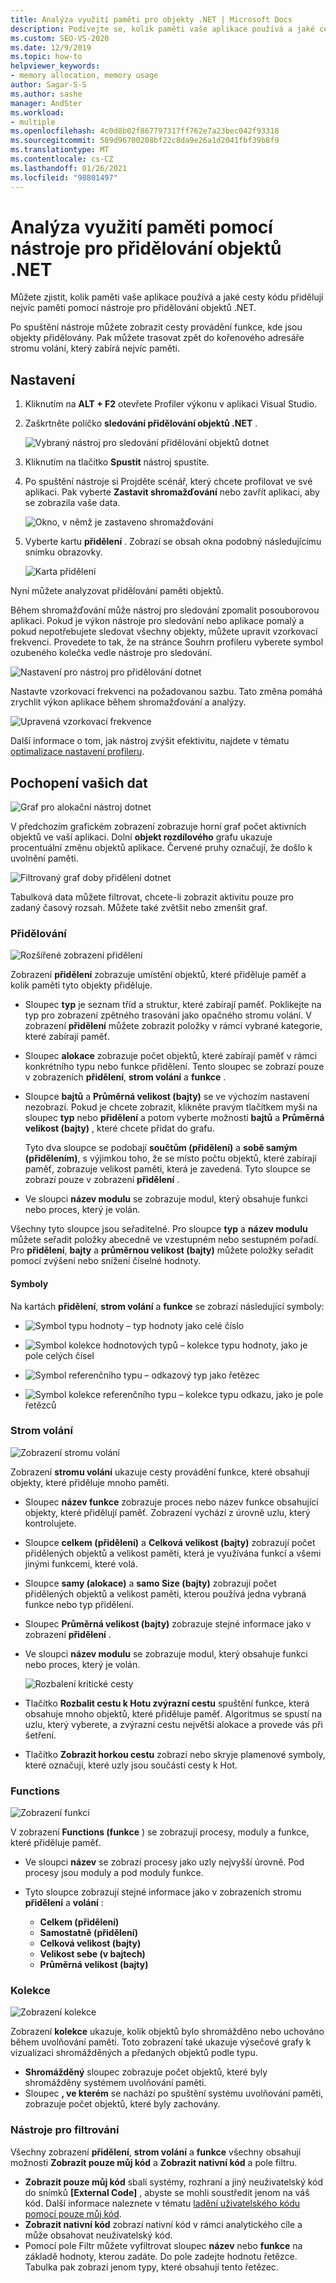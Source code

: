 ```yaml
---
title: Analýza využití paměti pro objekty .NET | Microsoft Docs
description: Podívejte se, kolik paměti vaše aplikace používá a jaké cesty kódu přidělují nejvíc paměti pomocí nástroje pro přidělování objektů .NET.
ms.custom: SEO-VS-2020
ms.date: 12/9/2019
ms.topic: how-to
helpviewer_keywords:
- memory allocation, memory usage
author: Sagar-S-S
ms.author: sashe
manager: AndSter
ms.workload:
- multiple
ms.openlocfilehash: 4c0d8b02f867797317ff762e7a23bec042f93318
ms.sourcegitcommit: 589d96700208bf22c8da9e26a1d2041fbf39b8f9
ms.translationtype: MT
ms.contentlocale: cs-CZ
ms.lasthandoff: 01/26/2021
ms.locfileid: "98801497"
---
```

# <a name="analyze-memory-usage-by-using-the-net-object-allocation-tool"></a>Analýza využití paměti pomocí nástroje pro přidělování objektů .NET

Můžete zjistit, kolik paměti vaše aplikace používá a jaké cesty kódu přidělují nejvíc paměti pomocí nástroje pro přidělování objektů .NET.

Po spuštění nástroje můžete zobrazit cesty provádění funkce, kde jsou objekty přidělovány. Pak můžete trasovat zpět do kořenového adresáře stromu volání, který zabírá nejvíc paměti.

## <a name="setup"></a>Nastavení

1. Kliknutím na **ALT + F2** otevřete Profiler výkonu v aplikaci Visual Studio.

1. Zaškrtněte políčko **sledování přidělování objektů .NET** .

   ![Vybraný nástroj pro sledování přidělování objektů dotnet](../profiling/media/dotnetalloctoolselected.png "Vybraný nástroj pro sledování přidělování objektů dotnet")

1. Kliknutím na tlačítko **Spustit** nástroj spustíte.

1. Po spuštění nástroje si Projděte scénář, který chcete profilovat ve své aplikaci. Pak vyberte **Zastavit shromažďování** nebo zavřít aplikaci, aby se zobrazila vaše data.

   ![Okno, v němž je zastaveno shromažďování](../profiling/media/stopcollectionlighttheme.png "Okno, v němž je zastaveno shromažďování")

1. Vyberte kartu **přidělení** . Zobrazí se obsah okna podobný následujícímu snímku obrazovky.

   ![Karta přidělení](../profiling/media/allocationview.png "Karta přidělení")

Nyní můžete analyzovat přidělování paměti objektů.

Během shromažďování může nástroj pro sledování zpomalit posouborovou aplikaci. Pokud je výkon nástroje pro sledování nebo aplikace pomalý a pokud nepotřebujete sledovat všechny objekty, můžete upravit vzorkovací frekvenci. Provedete to tak, že na stránce Souhrn profileru vyberete symbol ozubeného kolečka vedle nástroje pro sledování.

![Nastavení pro nástroj pro přidělování dotnet](../profiling/media/dotnetallocsettings.png "Nastavení pro nástroj pro přidělování dotnet")

Nastavte vzorkovací frekvenci na požadovanou sazbu. Tato změna pomáhá zrychlit výkon aplikace během shromažďování a analýzy.

![Upravená vzorkovací frekvence](../profiling/media/adjustedsamplingratedotnetalloctool.png "Upravená vzorkovací frekvence")

Další informace o tom, jak nástroj zvýšit efektivitu, najdete v tématu [optimalizace nastavení profileru](../profiling/optimize-profiler-settings.md).

## <a name="understand-your-data"></a>Pochopení vašich dat

![Graf pro alokační nástroj dotnet](../profiling/media/graphdotnetalloc.png "Graf pro alokační nástroj dotnet")

V předchozím grafickém zobrazení zobrazuje horní graf počet aktivních objektů ve vaší aplikaci. Dolní **objekt rozdílového** grafu ukazuje procentuální změnu objektů aplikace. Červené pruhy označují, že došlo k uvolnění paměti.

![Filtrovaný graf doby přidělení dotnet](../profiling/media/graphdotnetalloctimefiltered.png "Filtrovaný graf doby přidělení dotnet")

Tabulková data můžete filtrovat, chcete-li zobrazit aktivitu pouze pro zadaný časový rozsah. Můžete také zvětšit nebo zmenšit graf.

### <a name="allocation"></a>Přidělování

![Rozšířené zobrazení přidělení](../profiling/media/allocationexpandedlight.png "Rozšířené zobrazení přidělení")

Zobrazení **přidělení** zobrazuje umístění objektů, které přiděluje paměť a kolik paměti tyto objekty přiděluje.

- Sloupec **typ** je seznam tříd a struktur, které zabírají paměť. Poklikejte na typ pro zobrazení zpětného trasování jako opačného stromu volání. V zobrazení **přidělení** můžete zobrazit položky v rámci vybrané kategorie, které zabírají paměť.

- Sloupec **alokace** zobrazuje počet objektů, které zabírají paměť v rámci konkrétního typu nebo funkce přidělení. Tento sloupec se zobrazí pouze v zobrazeních **přidělení**, **strom volání** a **funkce** .

- Sloupce **bajtů** a **Průměrná velikost (bajty)** se ve výchozím nastavení nezobrazí. Pokud je chcete zobrazit, klikněte pravým tlačítkem myši na sloupec **typ** nebo **přidělení** a potom vyberte možnosti **bajtů** a **Průměrná velikost (bajty)** , které chcete přidat do grafu. 

   Tyto dva sloupce se podobají **součtům (přidělení)** a **sobě samým (přidělením)**, s výjimkou toho, že se místo počtu objektů, které zabírají paměť, zobrazuje velikost paměti, která je zavedená. Tyto sloupce se zobrazí pouze v zobrazení **přidělení** .

- Ve sloupci **název modulu** se zobrazuje modul, který obsahuje funkci nebo proces, který je volán.

Všechny tyto sloupce jsou seřaditelné. Pro sloupce **typ** a **název modulu** můžete seřadit položky abecedně ve vzestupném nebo sestupném pořadí. Pro **přidělení**, **bajty** a **průměrnou velikost (bajty)** můžete položky seřadit pomocí zvýšení nebo snížení číselné hodnoty.

#### <a name="symbols"></a>Symboly

Na kartách **přidělení**, **strom volání** a **funkce** se zobrazí následující symboly:

- ![Symbol typu hodnoty](../profiling/media/valuetypeicon.png "Symbol typu hodnoty") – typ hodnoty jako celé číslo

- ![Symbol kolekce hodnotových typů](../profiling/media/valuetypecollectionicon.png "Symbol shromažďování hodnot typu hodnoty") – kolekce typu hodnoty, jako je pole celých čísel

- ![Symbol referenčního typu](../profiling/media/referencetypeicon.png "Symbol referenčního typu") – odkazový typ jako řetězec

- ![Symbol kolekce referenčního typu](../profiling/media/referencetypecollectionicon.png "Symbol kolekce typu odkazu") – kolekce typu odkazu, jako je pole řetězců

### <a name="call-tree"></a>Strom volání

![Zobrazení stromu volání](../profiling/media/calltreelight.png "Zobrazení stromu volání")

Zobrazení **stromu volání** ukazuje cesty provádění funkce, které obsahují objekty, které přiděluje mnoho paměti.

- Sloupec **název funkce** zobrazuje proces nebo název funkce obsahující objekty, které přidělují paměť. Zobrazení vychází z úrovně uzlu, který kontrolujete.
- Sloupce **celkem (přidělení)** a **Celková velikost (bajty)** zobrazují počet přidělených objektů a velikost paměti, která je využívána funkcí a všemi jinými funkcemi, které volá.
- Sloupce **samy (alokace)** a **samo Size (bajty)** zobrazují počet přidělených objektů a velikost paměti, kterou používá jedna vybraná funkce nebo typ přidělení.
- Sloupec **Průměrná velikost (bajty)** zobrazuje stejné informace jako v zobrazení **přidělení** .
- Ve sloupci **název modulu** se zobrazuje modul, který obsahuje funkci nebo proces, který je volán.

   ![Rozbalení kritické cesty](../profiling/media/hotpathlight.png "Rozbalení kritické cesty")

- Tlačítko **Rozbalit cestu k Hotu zvýrazní cestu** spuštění funkce, která obsahuje mnoho objektů, které přiděluje paměť. Algoritmus se spustí na uzlu, který vyberete, a zvýrazní cestu největší alokace a provede vás při šetření.
- Tlačítko **Zobrazit horkou cestu** zobrazí nebo skryje plamenové symboly, které označují, které uzly jsou součástí cesty k Hot.

### <a name="functions"></a>Functions

![Zobrazení funkcí](../profiling/media/functionslight.png "Zobrazení funkcí")

V zobrazení **Functions (funkce** ) se zobrazují procesy, moduly a funkce, které přiděluje paměť.

- Ve sloupci **název** se zobrazí procesy jako uzly nejvyšší úrovně. Pod procesy jsou moduly a pod moduly funkce.
- Tyto sloupce zobrazují stejné informace jako v zobrazeních stromu **přidělení** a **volání** :

  - **Celkem (přidělení)**
  - **Samostatně (přidělení)**
  - **Celková velikost (bajty)**
  - **Velikost sebe (v bajtech)**
  - **Průměrná velikost (bajty)**

### <a name="collection"></a>Kolekce

![Zobrazení kolekce](../profiling/media/collectionlight.png "Zobrazení kolekce")

Zobrazení **kolekce** ukazuje, kolik objektů bylo shromážděno nebo uchováno během uvolňování paměti. Toto zobrazení také ukazuje výsečové grafy k vizualizaci shromážděných a předaných objektů podle typu.

- **Shromážděný** sloupec zobrazuje počet objektů, které byly shromážděny systémem uvolňování paměti.
- Sloupec **, ve kterém** se nachází po spuštění systému uvolňování paměti, zobrazuje počet objektů, které byly zachovány.

### <a name="filtering-tools"></a>Nástroje pro filtrování

Všechny zobrazení **přidělení**, **strom volání** a **funkce** všechny obsahují možnosti **Zobrazit pouze můj kód** a **Zobrazit nativní kód** a pole filtru.

- **Zobrazit pouze můj kód** sbalí systémy, rozhraní a jiný neuživatelský kód do snímků **[External Code]** , abyste se mohli soustředit jenom na váš kód. Další informace naleznete v tématu [ladění uživatelského kódu pomocí pouze můj kód](../debugger/just-my-code.md).
- **Zobrazit nativní kód** zobrazí nativní kód v rámci analytického cíle a může obsahovat neuživatelský kód.
- Pomocí pole Filtr můžete vyfiltrovat sloupec **název** nebo **funkce** na základě hodnoty, kterou zadáte. Do pole zadejte hodnotu řetězce. Tabulka pak zobrazí jenom typy, které obsahují tento řetězec.
